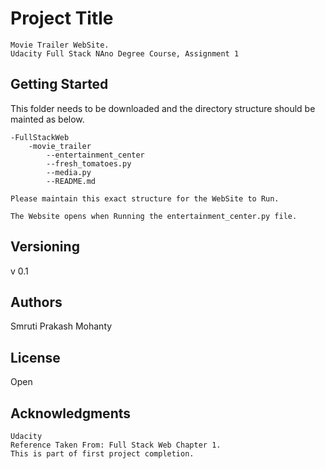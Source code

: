 
# Project Title
```
Movie Trailer WebSite.
Udacity Full Stack NAno Degree Course, Assignment 1
```
## Getting Started

This folder needs to be downloaded and the directory structure should be mainted as below.

```
-FullStackWeb
    -movie_trailer
        --entertainment_center
        --fresh_tomatoes.py
        --media.py
        --README.md
```

```Please maintain this exact structure for the WebSite to Run.```

```The Website opens when Running the entertainment_center.py file.```

## Versioning

v 0.1

## Authors

Smruti Prakash Mohanty

## License

Open

## Acknowledgments
```
Udacity
Reference Taken From: Full Stack Web Chapter 1.
This is part of first project completion.
```

